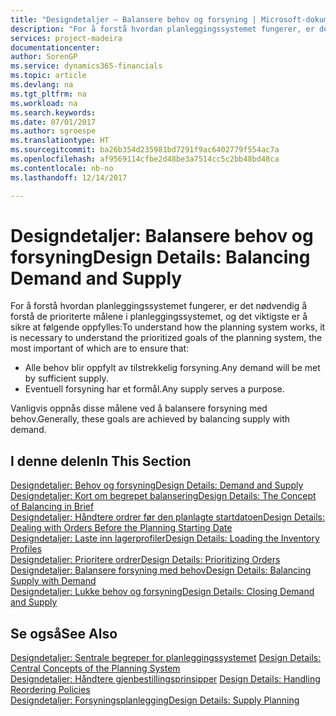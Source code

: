 ```yaml
---
title: "Designdetaljer – Balansere behov og forsyning | Microsoft-dokumentasjon"
description: "For å forstå hvordan planleggingssystemet fungerer, er det nødvendig å forstå de prioriterte målene i planleggingssystemet, og det viktigste er å sikre at behov oppfylles med tilstrekkelig forsyning og at eventuell forsyning har et formål."
services: project-madeira
documentationcenter: 
author: SorenGP
ms.service: dynamics365-financials
ms.topic: article
ms.devlang: na
ms.tgt_pltfrm: na
ms.workload: na
ms.search.keywords: 
ms.date: 07/01/2017
ms.author: sgroespe
ms.translationtype: HT
ms.sourcegitcommit: ba26b354d235981bd7291f9ac6402779f554ac7a
ms.openlocfilehash: af9569114cfbe2d48be3a7514cc5c2bb48bd48ca
ms.contentlocale: nb-no
ms.lasthandoff: 12/14/2017

---
```

# <a name="design-details-balancing-demand-and-supply"></a><span data-ttu-id="5d679-103">Designdetaljer: Balansere behov og forsyning</span><span class="sxs-lookup"><span data-stu-id="5d679-103">Design Details: Balancing Demand and Supply</span></span>
<span data-ttu-id="5d679-104">For å forstå hvordan planleggingssystemet fungerer, er det nødvendig å forstå de prioriterte målene i planleggingssystemet, og det viktigste er å sikre at følgende oppfylles:</span><span class="sxs-lookup"><span data-stu-id="5d679-104">To understand how the planning system works, it is necessary to understand the prioritized goals of the planning system, the most important of which are to ensure that:</span></span>  

- <span data-ttu-id="5d679-105">Alle behov blir oppfylt av tilstrekkelig forsyning.</span><span class="sxs-lookup"><span data-stu-id="5d679-105">Any demand will be met by sufficient supply.</span></span>  
- <span data-ttu-id="5d679-106">Eventuell forsyning har et formål.</span><span class="sxs-lookup"><span data-stu-id="5d679-106">Any supply serves a purpose.</span></span>  

 <span data-ttu-id="5d679-107">Vanligvis oppnås disse målene ved å balansere forsyning med behov.</span><span class="sxs-lookup"><span data-stu-id="5d679-107">Generally, these goals are achieved by balancing supply with demand.</span></span>  

## <a name="in-this-section"></a><span data-ttu-id="5d679-108">I denne delen</span><span class="sxs-lookup"><span data-stu-id="5d679-108">In This Section</span></span>  
[<span data-ttu-id="5d679-109">Designdetaljer: Behov og forsyning</span><span class="sxs-lookup"><span data-stu-id="5d679-109">Design Details: Demand and Supply</span></span>](design-details-demand-and-supply.md)  
[<span data-ttu-id="5d679-110">Designdetaljer: Kort om begrepet balansering</span><span class="sxs-lookup"><span data-stu-id="5d679-110">Design Details: The Concept of Balancing in Brief</span></span>](design-details-the-concept-of-balancing-in-brief.md)  
[<span data-ttu-id="5d679-111">Designdetaljer: Håndtere ordrer før den planlagte startdatoen</span><span class="sxs-lookup"><span data-stu-id="5d679-111">Design Details: Dealing with Orders Before the Planning Starting Date</span></span>](design-details-dealing-with-orders-before-the-planning-starting-date.md)  
[<span data-ttu-id="5d679-112">Designdetaljer: Laste inn lagerprofiler</span><span class="sxs-lookup"><span data-stu-id="5d679-112">Design Details: Loading the Inventory Profiles</span></span>](design-details-loading-the-inventory-profiles.md)  
[<span data-ttu-id="5d679-113">Designdetaljer: Prioritere ordrer</span><span class="sxs-lookup"><span data-stu-id="5d679-113">Design Details: Prioritizing Orders</span></span>](design-details-prioritizing-orders.md)  
[<span data-ttu-id="5d679-114">Designdetaljer: Balansere forsyning med behov</span><span class="sxs-lookup"><span data-stu-id="5d679-114">Design Details: Balancing Supply with Demand</span></span>](design-details-balancing-supply-with-demand.md)  
[<span data-ttu-id="5d679-115">Designdetaljer: Lukke behov og forsyning</span><span class="sxs-lookup"><span data-stu-id="5d679-115">Design Details: Closing Demand and Supply</span></span>](design-details-closing-demand-and-supply.md)  

## <a name="see-also"></a><span data-ttu-id="5d679-116">Se også</span><span class="sxs-lookup"><span data-stu-id="5d679-116">See Also</span></span>  
 <span data-ttu-id="5d679-117">[Designdetaljer: Sentrale begreper for planleggingssystemet](design-details-central-concepts-of-the-planning-system.md) </span><span class="sxs-lookup"><span data-stu-id="5d679-117">[Design Details: Central Concepts of the Planning System](design-details-central-concepts-of-the-planning-system.md) </span></span>  
 <span data-ttu-id="5d679-118">[Designdetaljer: Håndtere gjenbestillingsprinsipper](design-details-handling-reordering-policies.md) </span><span class="sxs-lookup"><span data-stu-id="5d679-118">[Design Details: Handling Reordering Policies](design-details-handling-reordering-policies.md) </span></span>  
 [<span data-ttu-id="5d679-119">Designdetaljer: Forsyningsplanlegging</span><span class="sxs-lookup"><span data-stu-id="5d679-119">Design Details: Supply Planning</span></span>](design-details-supply-planning.md)

